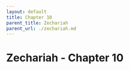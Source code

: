 ```yaml
---
layout: default
title: Chapter 10
parent_title: Zechariah
parent_url: ./zechariah.md
---
```


# Zechariah - Chapter 10
